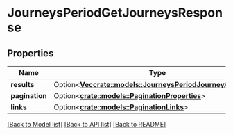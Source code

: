 # JourneysPeriodGetJourneysResponse

## Properties

Name | Type | Description | Notes
------------ | ------------- | ------------- | -------------
**results** | Option<[**Vec<crate::models::JourneysPeriodJourneyApiModel>**](VT.ApiPlaneraResa.Web.V4.Models.Journeys.JourneyApiModel.md)> | The results. | [optional]
**pagination** | Option<[**crate::models::PaginationProperties**](VT.ApiPlaneraResa.Web.V4.Models.PaginationProperties.md)> |  | [optional]
**links** | Option<[**crate::models::PaginationLinks**](VT.ApiPlaneraResa.Web.V4.Models.PaginationLinks.md)> |  | [optional]

[[Back to Model list]](../README.md#documentation-for-models) [[Back to API list]](../README.md#documentation-for-api-endpoints) [[Back to README]](../README.md)



